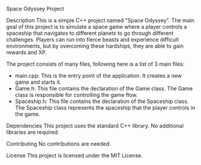 Space Odyssey Project

Description
This is a simple C++ project named "Space Odyssey". The main goal of this project is to simulate a space game where a player controls a spaceship that navigates to different planets to go through different challenges. Players can run into fierce beasts and experience difficult environments, but by overcoming these hardships, they are able to gain rewards and XP.


The project consists of many files, following here is a list of 3 main files:
- main.cpp: This is the entry point of the application. It creates a new game and starts it.
- Game.h: This file contains the declaration of the Game class. The Game class is responsible for controlling the game flow.
- Spaceship.h: This file contains the declaration of the Spaceship class. The Spaceship class represents the spaceship that the player controls in the game.

Dependencies
This project uses the standard C++ library. No additional libraries are required.

Contributing
No contributions are needed.

License
This project is licensed under the MIT License.
